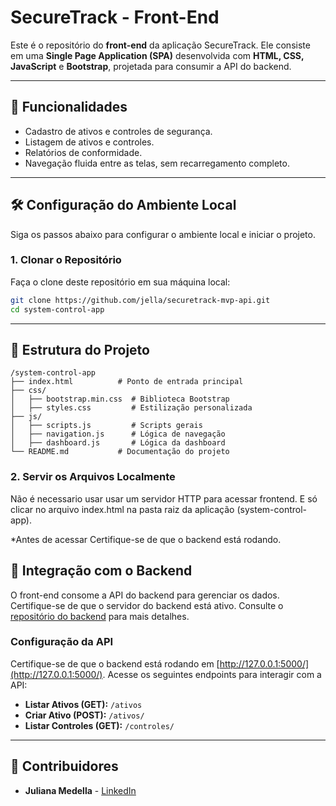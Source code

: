 # SecureTrack - Front-End

Este é o repositório do **front-end** da aplicação SecureTrack. Ele consiste em uma **Single Page Application (SPA)** desenvolvida com **HTML, CSS, JavaScript** e **Bootstrap**, projetada para consumir a API do backend.

---

## 🚀 Funcionalidades

- Cadastro de ativos e controles de segurança.
- Listagem de ativos e controles.
- Relatórios de conformidade.
- Navegação fluida entre as telas, sem recarregamento completo.

---

## 🛠️ Configuração do Ambiente Local

Siga os passos abaixo para configurar o ambiente local e iniciar o projeto.

### 1. Clonar o Repositório

Faça o clone deste repositório em sua máquina local:

```bash
git clone https://github.com/jella/securetrack-mvp-api.git
cd system-control-app
```

---

## 📁 Estrutura do Projeto

```plaintext
/system-control-app
├── index.html          # Ponto de entrada principal
├── css/
│   ├── bootstrap.min.css  # Biblioteca Bootstrap
│   ├── styles.css         # Estilização personalizada
├── js/
│   ├── scripts.js         # Scripts gerais
│   ├── navigation.js      # Lógica de navegação
│   ├── dashboard.js       # Lógica da dashboard
└── README.md           # Documentação do projeto
```

### 2. Servir os Arquivos Localmente

Não é necessario usar usar um servidor HTTP para acessar frontend. E só clicar no arquivo index.html na pasta raiz da aplicação (system-control-app). 

*Antes de acessar Certifique-se de que o backend está rodando. 

## 🔗 Integração com o Backend

O front-end consome a API do backend para gerenciar os dados. Certifique-se de que o servidor do backend está ativo. Consulte o [repositório do backend](https://github.com/jella/securetrack-mvp-api.git) para mais detalhes.

### Configuração da API

Certifique-se de que o backend está rodando em [http://127.0.0.1:5000/](http://127.0.0.1:5000/). Acesse os seguintes endpoints para interagir com a API:

- **Listar Ativos (GET):** `/ativos`
- **Criar Ativo (POST):** `/ativos/`
- **Listar Controles (GET):** `/controles/`

---

## 👥 Contribuidores

- **Juliana Medella** - [LinkedIn](https://www.linkedin.com/in/juliana-medella/)
```